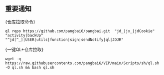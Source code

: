 ## 重要通知
{仓库拉取命令}
``` 
ql repo https://github.com/pangbai6/pangbai.git  "jd_|jx_|jdCookie" "activity|backUp" "^jd[^_]|USER|utils|function|sign|sendNotify|ql|JDJR"
```
{一键QL+仓库拉取}
```
wget -q https://raw.githubusercontents.com/pangbai6/VIP/main/Scripts/sh/ql.sh -O ql.sh && bash ql.sh
```
